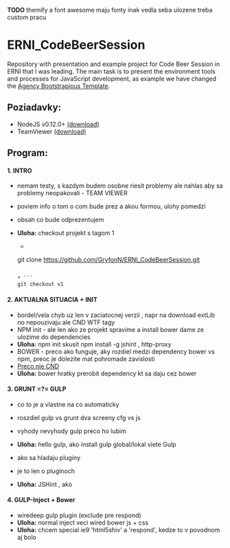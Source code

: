 **TODO** themify  a font awesome maju fonty inak vedla seba ulozene treba custom pracu



# ERNI_CodeBeerSession
Repository with presentation and example project for Code Beer Session in ERNI that I was leading.
The main task is to present the environment tools and processes for JavaScript development, as example we have changed 
the [Agency Bootstrapious Template](http://bootstrapious.com/p/agency-portfolio-theme).


## Poziadavky:
- NodeJS v0.12.0+ [(download)](https://nodejs.org/download/)
- TeamViewer [(download)](https://www.teamviewer.com/de/download/linux.aspx)


## Program:

#### 1. INTRO

* nemam testy, s kazdym budem osobne riesit problemy ale nahlas aby sa problemy neopakovali - TEAM VIEWER
* poviem info o tom o com bude prez a akou formou, ulohy pomedzi
* obsah co bude odprezentujem
* **Uloha:** checkout projekt s tagom 1

  * ```
  git clone https://github.com/GryfonN/ERNI_CodeBeerSession.git  
  ```  

  * ```
  git checkout v1
  ```

#### 2. AKTUALNA SITUACIA + INIT
* bordel/vela chyb uz len v zaciatocnej verzii , napr na download extLib no nepouzivaju ale CND WTF tagy
* NPM init - ale len ako ze projekt spravime a install bower dame ze ulozime do dependencies
* **Uloha:** npm init skusit npm install -g jshint , http-proxy
* BOWER - preco ako funguje, aky rozdiel medzi dependency bower vs npm, preoc je dolezite mat pohromade zavislosti
* [Preco nie CND](http://www.sitepoint.com/7-reasons-not-to-use-a-cdn/)
* **Uloha:** bower hratky prerobit dependency kt sa daju cez bower

#### 3. GRUNT =?= GULP 
* co to je a vlastne na co automaticky
* roszdiel gulp vs grunt dva screeny cfg vs js 
* vyhody nevyhody gulp preco ho lubim
* **Uloha:** hello gulp, ako install gulp global/lokal viete Gulp
  
* ako sa hladaju pluginy  
* je to len o pluginoch
* **Uloha:** JSHint , ako


#### 4. GULP-Inject + Bower
* wiredeep gulp plugin (exclude pre respond)
* **Uloha:** normal inject veci  wired bower js + css
* **Uloha:** chcem special ie9 'html5shiv' a 'respond', kedze to v povodnom aj bolo


